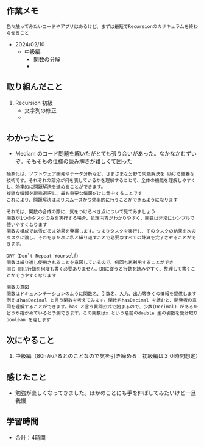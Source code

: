 ## 作業メモ
    色々触ってみたいコードやアプリはあるけど、まずは最短でRecursionのカリキュラムを終わらせること

- 2024/02/10
    - 中級編
        - 関数の分解
        - 

## 取り組んだこと
1. Recursion 初級
    - 文字列の修正
    - 

## わかったこと
- Mediam のコード問題を解いたがとても張り合いがあった。なかなかむずいぞ。そもそもの仕様の読み解きが難しくて困った

```
抽象化は、ソフトウェア開発やデータ分析など、さまざまな分野で問題解決を 助ける重要な技術です。それぞれの部分が何を表しているかを理解することで、全体の機能を理解しやすくし、効率的に問題解決を進めることができます。
複雑な情報を取捨選択し、最も重要な情報だけに集中することです
これにより、問題解決はよりスムーズかつ効率的に行うことができるようになります
```

```
それでは、関数の合成の際に、気をつけるべき点について見てみましょう
関数が1つのタスクのみを実行する場合、処理内容がわかりやすく、関数は非常にシンプルで使いやすくなります
関数の構成では雪だるま効果を発揮します。つまりタスクを実行し、そのタスクの結果を次のタスクに渡し、それをまた次に私と繰り返すことで必要なすべての計算を完了させることができます。

DRY（Don`t Repeat Yourself）
関数は繰り返し使用されることを意図しているので、何回も再利用することができ
同じ 同じ行動を何度も書く必要ありません。DRに従うと行動を読みやすく、整理して書くことができやすくなります

関数の意図
関数はドキュメンテーションのように関数名、引数名、入力、出力等多くの情報を提供します
例えばhasDecimal と言う関数を考えてみます。関数名hasDecimal を読むと、開発者の意図を理解することができます。has と言う質問形式で始まるので、少数(Decimal) があるかどうか確かめていると予測できます。この関数はx という名前のdouble 型の引数を受け取りboolean を返します
```

## 次にやること
1. 中級編（80hかかるとのことなので気を引き締める　初級編は３０時間想定）

## 感じたこと
- 勉強が楽しくなってきました。ほかのことにも手を伸ばしてみたいけど一旦我慢

## 学習時間
- 合計：4時間
